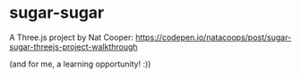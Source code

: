# sugar-sugar
A Three.js project by Nat Cooper: https://codepen.io/natacoops/post/sugar-sugar-threejs-project-walkthrough

(and for me, a learning opportunity! :))
